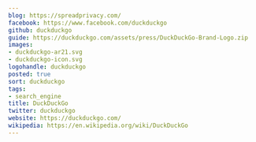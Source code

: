 ```yaml
---
blog: https://spreadprivacy.com/
facebook: https://www.facebook.com/duckduckgo
github: duckduckgo
guide: https://duckduckgo.com/assets/press/DuckDuckGo-Brand-Logo.zip
images:
- duckduckgo-ar21.svg
- duckduckgo-icon.svg
logohandle: duckduckgo
posted: true
sort: duckduckgo
tags:
- search_engine
title: DuckDuckGo
twitter: duckduckgo
website: https://duckduckgo.com/
wikipedia: https://en.wikipedia.org/wiki/DuckDuckGo
---
```

